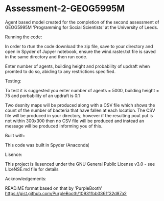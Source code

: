 # Assessment-2-GEOG5995M

Agent based model created for the completion of the second assessment of GEOG5995M 'Programming for Social Scientists' at the University of Leeds. 


Running the code:

In order to rtun the code download the zip file, save to your directory and open in Spyder of Jupyer notebook, ensure the wind.raster.txt file is saved in the same directory and then run code.

Enter number of agents, building height and probability of updraft when promted to do so, abiding to any restrictions specified. 


Testing:

To test it is suggested you enter number of agents = 5000, building height = 75 and porbability of an updraft is 0.1

Two desnity maps will be produced along with a CSV file which shows the count of the number of bacteria that have fallen at each location. The CSV file will be produced in your directory, however if the resulting pout put is not within 300x300 then no CSV file will be produced and instead an message will be produced informing you of this. 


Built with:

This code was built in Spyder (Anaconda)


Lisence:

This project is liusenced under the GNU General Public License v3.0 - see LIceNSE.md file for details


Acknowledgements:

READ.ME format based on that by 'PurpleBooth' https://gist.github.com/PurpleBooth/109311bb0361f32d87a2
